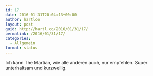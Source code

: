 ```yaml
---
id: 17
date: 2016-01-31T20:04:13+00:00
author: hartlco
layout: post
guid: http://hartl.co/2016/01/31/17/
permalink: /2016/01/31/17/
categories:
  - Allgemein
format: status
---
```

Ich kann The Martian, wie alle anderen auch, nur empfehlen. Super unterhaltsam und kurzweilig.